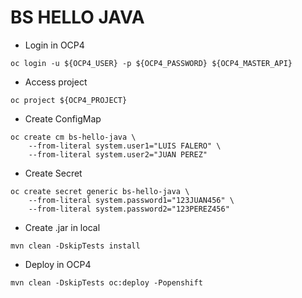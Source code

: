 # BS HELLO JAVA

- Login in OCP4

```shell
oc login -u ${OCP4_USER} -p ${OCP4_PASSWORD} ${OCP4_MASTER_API}
```

- Access project

```shell
oc project ${OCP4_PROJECT}
```

- Create ConfigMap

```shell
oc create cm bs-hello-java \
    --from-literal system.user1="LUIS FALERO" \
    --from-literal system.user2="JUAN PEREZ"
```

- Create Secret

```shell
oc create secret generic bs-hello-java \
    --from-literal system.password1="123JUAN456" \
    --from-literal system.password2="123PEREZ456"
```

- Create .jar in local

```shell
mvn clean -DskipTests install
```

- Deploy in OCP4

```shell
mvn clean -DskipTests oc:deploy -Popenshift
```